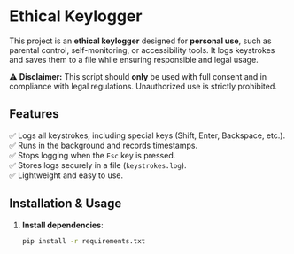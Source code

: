 # Ethical Keylogger

This project is an **ethical keylogger** designed for **personal use**, such as parental control, self-monitoring, or accessibility tools. It logs keystrokes and saves them to a file while ensuring responsible and legal usage.

⚠️ **Disclaimer:** This script should **only** be used with full consent and in compliance with legal regulations. Unauthorized use is strictly prohibited.

## Features
✅ Logs all keystrokes, including special keys (Shift, Enter, Backspace, etc.).  
✅ Runs in the background and records timestamps.  
✅ Stops logging when the `Esc` key is pressed.  
✅ Stores logs securely in a file (`keystrokes.log`).  
✅ Lightweight and easy to use.  

## Installation & Usage
1. **Install dependencies**:
   ```bash
   pip install -r requirements.txt
